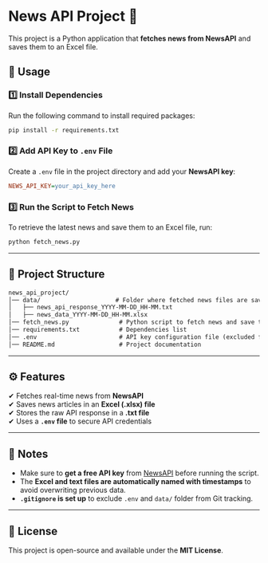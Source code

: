 # News API Project 📰

This project is a Python application that **fetches news from NewsAPI** and saves them to an Excel file.

## 🚀 Usage

### 1️⃣ Install Dependencies
Run the following command to install required packages:

```bash
pip install -r requirements.txt
```

### 2️⃣ Add API Key to `.env` File
Create a `.env` file in the project directory and add your **NewsAPI key**:

```ini
NEWS_API_KEY=your_api_key_here
```

### 3️⃣ Run the Script to Fetch News
To retrieve the latest news and save them to an Excel file, run:

```bash
python fetch_news.py
```

---

## 📂 Project Structure
```md
news_api_project/
│── data/                     # Folder where fetched news files are saved
│   ├── news_api_response_YYYY-MM-DD_HH-MM.txt
│   ├── news_data_YYYY-MM-DD_HH-MM.xlsx
│── fetch_news.py              # Python script to fetch news and save to Excel
│── requirements.txt           # Dependencies list
│── .env                       # API key configuration file (excluded from Git)
│── README.md                  # Project documentation
```

---

## ⚙️ Features
✔ Fetches real-time news from **NewsAPI**  
✔ Saves news articles in an **Excel (.xlsx) file**  
✔ Stores the raw API response in a **.txt file**  
✔ Uses a **`.env` file** to secure API credentials  

---

## 📝 Notes
- Make sure to **get a free API key** from [NewsAPI](https://newsapi.org/register) before running the script.
- The **Excel and text files are automatically named with timestamps** to avoid overwriting previous data.
- **`.gitignore` is set up** to exclude `.env` and `data/` folder from Git tracking.

---

## 📌 License
This project is open-source and available under the **MIT License**.
